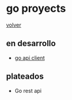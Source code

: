 # go proyects

[volver](../README.md)

## en desarrollo

- [go api client](./go-api-client/readme.md)

## plateados

- Go rest api

